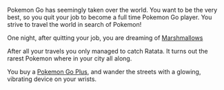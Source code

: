 Pokemon Go has seemingly taken over the world. You want to be the very best, so
you quit your job to become a full time Pokemon Go player. You strive to travel
the world in search of Pokemon!

One night, after quitting your job, you are dreaming of
[Marshmallows](../pikachu/pokeball.md)

After all your travels you only managed to catch Ratata. It turns out the rarest
Pokemon where in your city all along.

You buy a [Pokemon Go Plus](http://www.pokemongo.com/en-us/pokemon-go-plus/), and wander the streets with a glowing, vibrating device on your wrists. 
